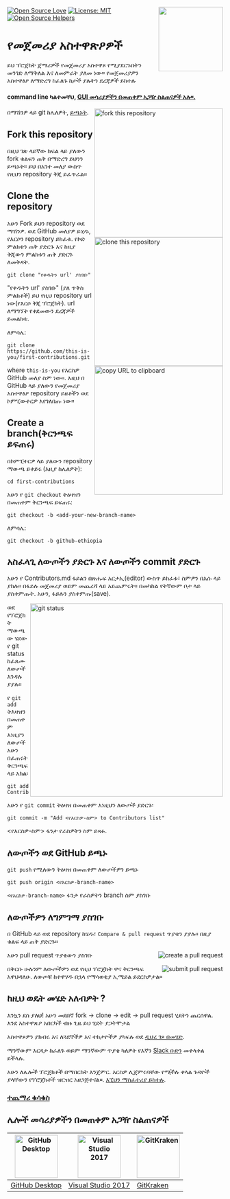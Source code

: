 [![Open Source Love](https://badges.frapsoft.com/os/v1/open-source.svg?v=103)](https://github.com/ellerbrock/open-source-badges/)
[<img align="right" width="150" src="https://firstcontributions.github.io/assets/Readme/join-slack-team.png">](https://join.slack.com/t/firstcontributors/shared_invite/enQtNjkxNzQwNzA2MTMwLTVhMWJjNjg2ODRlNWZhNjIzYjgwNDIyZWYwZjhjYTQ4OTBjMWM0MmFhZDUxNzBiYzczMGNiYzcxNjkzZDZlMDM)
[![License: MIT](https://img.shields.io/badge/License-MIT-green.svg)](https://opensource.org/licenses/MIT)
[![Open Source Helpers](https://www.codetriage.com/roshanjossey/first-contributions/badges/users.svg)](https://www.codetriage.com/roshanjossey/first-contributions)

# የመጀመሪያ አስተዋጽዖዎች

ይህ ፕሮጀክት ጀማሪዎች የመጀመሪያ አስተዋጾ የሚያደርጉበትን መንገድ ለማቅለል እና ለመምራት ያለመ ነው። የመጀመሪያዎን አስተዋፅዖ ለማድረግ ከፈለጉ ከታች ያሉትን ደረጃዎች ይከተሉ

#### command line ካልተመቸህ, [GUI መሳሪያዎችን በመጠቀም አጋዥ ስልጠናዎች አሉ።.](#Tutorials-Usin'-Other-Tools)

<img align="right" width="300" src="https://firstcontributions.github.io/assets/Readme/fork.png" alt="fork this repository" />

በማሽንዎ ላይ git ከሌለዎት, [ይጫኑት](https://help.github.com/articles/set-up-git/).

## Fork this repository

በዚህ ገጽ ላይኛው ክፍል ላይ ያለውን fork ቁልፍን ጠቅ በማድረግ ይህንን ይጫኑት።
ይህ በአንተ መለያ ውስጥ የዚህን repository ቅጂ ይፈጥራል።

## Clone the repository

<img align="right" width="300" src="https://firstcontributions.github.io/assets/Readme/clone.png" alt="clone this repository" />

አሁን Fork ይህን repository ወደ ማሽንዎ. ወደ GitHub መለያዎ ይሂዱ, የእርሶን repository ይክፈቱ. የኮድ ምልክቱን ጠቅ ያድርጉ እና ከዚያ ቅጂውን ምልክቱን ጠቅ ያድርጉ ለመቅዳት.

```
git clone "የቀዱትን url' ያስገቡ"
```

"የቀዱትን url' ያስገቡ" (ያለ ጥቅስ ምልክቶች) ይህ የዚህ repository url ነው(የእርሶ ቅጂ ፕሮጀክት). url ለማግኘት የቀደመውን ደረጃዎች ይመልከቱ.

<img align="right" width="300" src="https://firstcontributions.github.io/assets/Readme/copy-to-clipboard.png" alt="copy URL to clipboard" />

ለምሳሌ:

```
git clone https://github.com/this-is-you/first-contributions.git
```

where `this-is-you` የእርስዎ GitHub መለያ ስም ነው።. እዚህ በ GitHub ላይ ያለውን የመጀመሪያ አስተዋፅዖ repository ይዘቶችን ወደ ኮምፒውተርዎ እየገለበጡ ነው።

## Create a branch(ቅርንጫፍ ይፍጠሩ)

በኮምፒተርዎ ላይ ያለውን repository ማውጫ ይቀይሩ (እዚያ ከሌለዎት):

```
cd first-contributions
```

አሁን የ `git checkout` ትዕዛዝን በመጠቀም ቅርንጫፍ ይፍጠሩ:

```
git checkout -b <add-your-new-branch-name>
```

ለምሳሌ:

```
git checkout -b github-ethiopia
```

## አስፈላጊ ለውጦችን ያድርጉ እና ለውጦችን commit ያድርጉ

አሁን የ Contributors.md ፋይልን በጽሑፍ አርታኢ(editor) ውስጥ ይክፈቱ፣ ስምዎን በእሱ ላይ ያክሉ። በፋይሉ መጀመሪያ ወይም መጨረሻ ላይ አይጨምሩት። በመካከል የትኛውም ቦታ ላይ ያስቀምጡት. አሁን, ፋይሉን ያስቀምጡ(save).

<img align="right" width="450" src="https://firstcontributions.github.io/assets/Readme/git-status.png" alt="git status" />

ወደ የፕሮጀክት ማውጫው ሄደው የ git status ከፈጸሙ ለውጦች እንዳሉ ያያሉ።

የ `git add` ትእዛዝን በመጠቀም እነዚያን ለውጦች አሁን በፈጠሩት ቅርንጫፍ ላይ አክል፡

```
git add Contributors.md
```

አሁን የ `git commit` ትዕዛዝ በመጠቀም እነዚህን ለውጦች ያድርጉ፡

```
git commit -m "Add <የእርስዎ-ስም> to Contributors list"
```

<የእርስዎ-ስም> ፋንታ የራስዎትን ስም ይጻፉ.

## ለውጦችን ወደ GitHub ይጫኑ

`git push` የሚለውን ትዕዛዝ በመጠቀም ለውጦችዎን ይጫኑ

```
git push origin <የእርስዎ-branch-name>
```

`<የእርስዎ-branch-name>` ፋንታ የራስዎትን branch ስም ያስገቡ

## ለውጦችዎን ለግምገማ ያስገቡ

በ GitHub ላይ ወደ repository ከሄዱ፣ `Compare & pull request` ጥያቄን ያያሉ። በዚያ ቁልፍ ላይ ጠቅ ያድርጉ።

<img style="float: right;" src="https://firstcontributions.github.io/assets/Readme/compare-and-pull.png" alt="create a pull request" />

አሁን pull request ጥያቄውን ያስገቡ

<img style="float: right;" src="https://firstcontributions.github.io/assets/Readme/submit-pull-request.png" alt="submit pull request" />

በቅርቡ ሁሉንም ለውጦችዎን ወደ የዚህ ፕሮጀክት ዋና ቅርንጫፍ አዋህዳለሁ. ለውጦቹ ከተዋሃዱ በኋላ የማሳወቂያ ኢሜይል ይደርስዎታል።

## ከዚህ ወዴት መሄድ አለብዎት ?

እንኳን ደስ ያለህ! አሁን መደበኛ fork -> clone -> edit -> pull request ሂደትን ጨርሰዋል. እንደ አስተዋጽዖ አበርካች ብዙ ጊዜ ይህ ሂደት ያጋትሞታል

አስተዋጾዎን ያክብሩ እና ለጓደኞችዎ እና ተከታዮችዎ ያካፍሉ ወደ [ዲህረ ገጾ በመሄድ](https://firstcontributions.github.io/#social-share).

ማንኛውም እርዳታ ከፈለጉ ወይም ማንኛውም ጥያቄ ካለዎት የእኛን [Slack ቡድን](https://join.slack.com/t/firstcontributors/shared_invite/enQtMzE1MTYwNzI3ODQ0LTZiMDA2OGI2NTYyNjM1MTFiNTc4YTRhZTg4OWZjMzA0ZWZmY2UxYzVkMzI1ZmVmOWI4ODdkZWQwNTM2NDVmNjY) መቀላቀል ይችላሉ.

አሁን ለሌሎች ፕሮጀክቶች በማበርከት እንጀምር. እርስዎ ሊጀምሩባቸው የሚችሉ ቀላል ጉዳዮች ያላቸውን የፕሮጀክቶች ዝርዝር አዘጋጅተናል።. [እኚህን ማስፈተሪያ ይከተሉ](https://firstcontributions.github.io/#project-list).

### [ተጨማሪ ቁሳቁስ](../additional-material/git_workflow_scenarios/additional-material.md)

## ሌሎች መሳሪያዎችን በመጠቀም አጋዥ ስልጠናዎች

| <a href="../github-desktop-tutorial.md"><img alt="GitHub Desktop" src="https://desktop.github.com/images/desktop-icon.svg" width="100"></a> | <a href="../github-windows-vs2017-tutorial.md"><img alt="Visual Studio 2017" src="https://upload.wikimedia.org/wikipedia/commons/c/cd/Visual_Studio_2017_Logo.svg" width="100"></a> | <a href="../gitkraken-tutorial.md"><img alt="GitKraken" src="https://firstcontributions.github.io/assets/Readme/gk-icon.png" width="100"></a> |
| ------------------------------------------------------------------------------------------------------------------------------------------- | ----------------------------------------------------------------------------------------------------------------------------------------------------------------------------------- | --------------------------------------------------------------------------------------------------------------------------------------------- |
| [GitHub Desktop](../github-desktop-tutorial.md)                                                                                             | [Visual Studio 2017](../github-windows-vs2017-tutorial.md)                                                                                                                          | [GitKraken](../gitkraken-tutorial.md)                                                                                                         |
